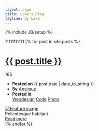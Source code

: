 ```yaml
---
layout: page
title: Lake's blog
tagline: by Lake
---
```

{% include JB/setup %}

<div id="posts">
  11111111111
  {% for post in site.posts %}
    <div class="post">
        <h1>
            <a href="{{ BASE_PATH }}{{ post.url }}">{{ post.title }}</a></h1>
        <div class="n-comments">
            165</div>
        <!-- shadow -->
        <div class="thumb-shadow">
            <!-- post-thumb -->
            <div class="post-thumbnail">
                <!-- meta -->
                <ul class="meta">
                    <li><strong>Posted on</strong> {{ post.date | date_to_string }} </li>
                    <li><strong>By</strong> <a href="#">Ansimuz</a></li>
                    <li><strong>Posted in</strong>
                        <div class="meta-tags">
                            <a href="#">Webdesign</a> <a href="#">Code</a> <a href="#">Photo</a>
                        </div>
                    </li>
                </ul>
                <!-- ENDS meta -->
                <a href="single.html" class="cover">
                    <img src="img/dummies/596x270.gif" alt="Feature image" /></a>
            </div>
            <!-- ENDS post-thumb -->
            <div class="the-excerpt">
                Pellentesque habitant 
            </div>
            <a href="{{ BASE_PATH }}{{ post.url }}" class="read-more link-button"><span>Read more</span></a>
        </div>
        <!-- ENDS shadow -->
    </div>
  {% endfor %}
</div>



